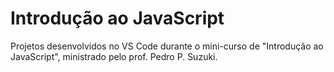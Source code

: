 # Introdução ao JavaScript
Projetos desenvolvidos no VS Code durante o mini-curso de "Introdução ao JavaScript", ministrado pelo prof. Pedro P. Suzuki.
